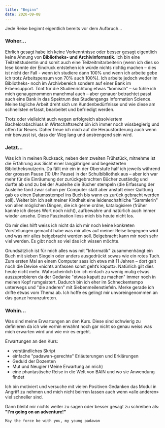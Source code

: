 ```yaml
---
title: "Beginn"
date: 2020-09-08
---
```


Jede Reise beginnt eigentlich bereits vor dem Aufbruch...

### Woher...

Ehrlich gesagt habe ich keine Vorkenntnisse oder besser gesagt eigentlich keine Ahnung von **Bibliotheks- und Archivinformatik**. Ich bin eine Teilzeitstudentin und somit auch eine Teilzeitmitarbeiterin (wenn ich dies so lese könnte der Eindruck entstehen ich würde nichts richtig machen – dies ist nicht der Fall - wenn ich studiere dann 100% und wenn ich arbeite gebe ich trotz Arbeitspensum von 70% auch 100%). Ich arbeite jedoch weder im Bibliotheks- noch im Archivbereich sondern auf einer Bank im Erbensupport. Tönt für die Studienrichtung etwas "komisch" – so fühle ich mich genaugenommen manchmal auch – aber genauer betrachtet passt auch eine Bank in das Spektrum des Studiengangs Information Science. Meine tägliche Arbeit dreht sich um Kundenbedürfnisse und wie diese am schnellsten erfasst, bearbeitet und befriedigt werden. 

Trotz oder vielleicht auch wegen erfolgreich absolviertem Bachelorabschluss in Wirtschaftsrecht bin ich immer noch wissbegierig und offen für Neues. Daher freue ich mich auf die Herausforderung auch wenn mir bewusst ist, dass der Weg lang und anstrengend sein wird.

### Jetzt...

Was ich in meinen Rucksack, neben dem zweiten Frühstück, mitnehme ist die Erfahrung aus Sicht einer langjährigen und begeisterten Bibliotheksnutzerin. Da fällt mir ein in der Oberstufe half ich jeweils während der grossen Pause (10 Uhr Pause) in der Schulbibliothek aus – aber ich war mehr für die Einräumung der zurückgebrachten Bücher zuständig und durfte ab und zu bei der Ausleihe die Bücher stempeln (die Erfassung der Ausleihe fand zwar schon per Computer statt aber anstatt einer Quittung gab es einen Datumsstempel ins Buch bis wann es zurück gebracht werden soll). Weiter bin ich seit meiner Kindheit eine leidenschaftliche "Sammlerin" von allen möglichen Dingen, die ich gerne ordne, katalogisiere (früher kannte ich dieses Wort noch nicht), aufbewahre und natürlich auch immer wieder ansehe. Diese Faszination liess mich bis heute nicht los.

Ob mir dies hilft weiss ich nicht da ich mir noch keine konkreten Vorstellungen gemacht habe was mir alles auf meiner Reise begegnen wird und was mir alles beigebracht werden soll. Beigebracht kann mir noch sehr viel werden. Es gibt noch so viel das ich wissen möchte.

Grundsätzlich ist für mich alles was mit "Informatik" zusammenhängt ein Buch mit sieben Siegeln oder anders ausgedrückt sowas wie ein rotes Tuch. Zum ersten Mal an einem Computer sass ich etwa mit 11 Jahren – dort galt noch die Devise «nichts anfassen sonst geht’s kaputt». Natürlich gilt dies heute nicht mehr. Wahrscheinlich bin ich einfach zu wenig mutig etwas auszuprobieren da der Gedanke "etwas kaputt zu machen" immer noch in meinen Kopf rumgeistert. Dadurch bin ich eher im Schneckentempo unterwegs und "die anderen" mit Siebenmeilenstiefeln. Merke gerade ich drifte etwas vom Thema ab. Ich hoffe es gelingt mir unvoreingenommen an das ganze heranzutreten.

### Wohin...

Was sind meine Erwartungen an den Kurs. Diese sind schwierig zu definieren da ich wie vorhin erwähnt noch gar nicht so genau weiss was mich erwarten wird und wie mir es ergeht. 

Erwartungen an den Kurs:
- verständliches Skript
- einfache "padawan-gerechte" Erläuterungen und Erklärungen 
- Geduld der Dozenten
- Mut und Neugier (Meine Erwartung an mich)
- eine phantastische Reise in die Welt von BAIN und wo sie Anwendung findet

Ich bin motiviert und versuche mit vielen Positiven Gedanken das Modul in Angriff zu nehmen und mich nicht beirren lassen auch wenn «alle anderen» viel schneller sind.

Dann bleibt mir nichts weiter zu sagen oder besser gesagt zu schreiben als: **"I'm going on an adventure!"**




`May the force be with you, my young padawan`
